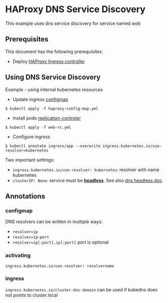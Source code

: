 # HAProxy DNS Service Discovery

This example uses dns service discovery for service named *web*

## Prerequisites

This document has the following prerequisites:

* Deploy [HAProxy Ingress controller](/examples/deployment)

## Using DNS Service Discovery

Example - using internal kubernetes resources

* Update ingress [configmap](/examples/dns-service-discovery/haproxy-config-map.yml)

```console
$ kubectl apply -f haproxy-config-map.yml
```

* Install pods [replication-controler](/examples/dns-service-discovery/web-rc.yml)

```console
$ kubectl apply -f web-rc.yml
```

* Configure ingress 

```console
$ kubectl annotate ingress/app --overwrite ingress.kubernetes.io/use-resolver=kubernetes
```

Two important settings:
- `ingress.kubernetes.io/use-resolver: kubernetes`: resolver with name kubernetes
- `clusterIP: None`: service must be [**headless**](https://kubernetes.io/docs/concepts/services-networking/service/#headless-services). See also [dns headless doc](https://kubernetes.io/docs/concepts/services-networking/dns-pod-service/).


## Annotations

### configmap

DNS resolvers can be written in multiple ways:
* `resolver=ip`
* `resolver=ip:port`
* `resolver=ip[:port],ip[:port]` port is optional

### activating

`ingress.kubernetes.io/use-resolver: resolvername` 

### ingress

`ingress.kubernetes.io/cluster-dns-domain` can be used if kubedns does not points to cluster.local 
